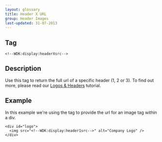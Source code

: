 ```yaml
---
layout: glossary
title: Header X URL
group: Header Images
last-updated: 31-07-2013
---
```


## Tag

`<!--WDK:display:headerXsrc-->`

## Description

Use this tag to return the full url of a specific header (1, 2 or 3). To find out more, please read our [Logos & Headers](/pages/tutorials/10header-images) tutorial.

## Example

In this example we're using the tag to provide the url for an image tag within a div.

~~~
<div id="logo">
  <img src="<!--WDK:display:header1src-->" alt="Company Logo" />
</div>
~~~